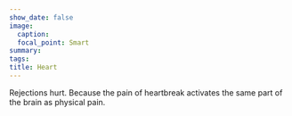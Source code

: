 ```yaml
---
show_date: false
image:
  caption: 
  focal_point: Smart
summary: 
tags:
title: Heart
---
```


Rejections hurt. Because the pain of heartbreak activates the same part of the brain as physical pain.
